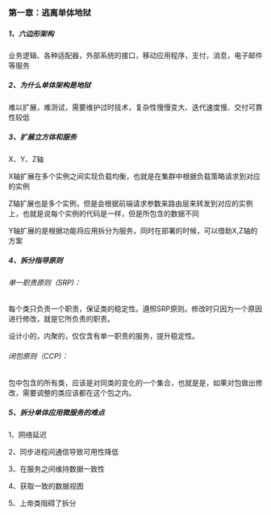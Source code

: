 ### 第一章：逃离单体地狱



##### 1、六边形架构

业务逻辑、各种适配器，外部系统的接口，移动应用程序，支付，消息，电子邮件等服务

##### 2、为什么单体架构是地狱

难以扩展，难测试，需要维护过时技术，复杂性慢慢变大、迭代速度慢、交付可靠性较低

##### 3、扩展立方体和服务

X、Y、Z轴

X轴扩展在多个实例之间实现负载均衡，也就是在集群中根据负载策略请求到对应的实例

Z轴扩展也是多个实例，但是会根据前端请求参数来路由层来转发到对应的实例上，也就是说每个实例的代码是一样，但是所包含的数据不同

Y轴扩展的是根据功能将应用拆分为服务，同时在部署的时候，可以借助X,Z轴的方案

##### 4、拆分指导原则

###### 单一职责原则（SRP)：

每个类只负责一个职责，保证类的稳定性。遵照SRP原则。修改时只因为一个原因进行修改，就是它所负责的职责。

设计小的，内聚的，仅仅含有单一职责的服务，提升稳定性。

###### 闭包原则（CCP)：

包中包含的所有类，应该是对同类的变化的一个集合，也就是是，如果对包做出修改，需要调整的类应该都在这个包之内。

##### 5、拆分单体应用微服务的难点

1、网络延迟

2、同步进程间通信导致可用性降低

3、在服务之间维持数据一致性

4、获取一致的数据视图

5、上帝类阻碍了拆分
